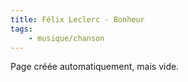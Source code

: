 ```yaml
---
title: Félix Leclerc - Bonheur
tags:
    - musique/chanson
---
```


Page créée automatiquement, mais vide.
